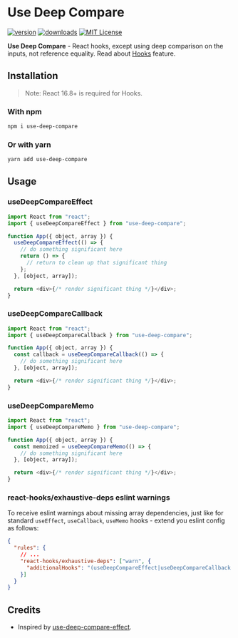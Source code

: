 # Use Deep Compare

<!-- prettier-ignore-start -->
[![version][version-badge]][package]
[![downloads][downloads-badge]][npmtrends]
[![MIT License][license-badge]][license]
<!-- prettier-ignore-end -->

**Use Deep Compare** - React hooks, except using deep comparison on the inputs, not reference equality.
Read about [Hooks](https://reactjs.org/docs/hooks-intro.html) feature.

## Installation

> Note: React 16.8+ is required for Hooks.

### With npm

```sh
npm i use-deep-compare
```

### Or with yarn

```sh
yarn add use-deep-compare
```

## Usage

### useDeepCompareEffect

```js
import React from "react";
import { useDeepCompareEffect } from "use-deep-compare";

function App({ object, array }) {
  useDeepCompareEffect(() => {
    // do something significant here
    return () => {
      // return to clean up that significant thing
    };
  }, [object, array]);

  return <div>{/* render significant thing */}</div>;
}
```

### useDeepCompareCallback

```js
import React from "react";
import { useDeepCompareCallback } from "use-deep-compare";

function App({ object, array }) {
  const callback = useDeepCompareCallback(() => {
    // do something significant here
  }, [object, array]);

  return <div>{/* render significant thing */}</div>;
}
```

### useDeepCompareMemo

```js
import React from "react";
import { useDeepCompareMemo } from "use-deep-compare";

function App({ object, array }) {
  const memoized = useDeepCompareMemo(() => {
    // do something significant here
  }, [object, array]);

  return <div>{/* render significant thing */}</div>;
}
```

### react-hooks/exhaustive-deps eslint warnings

To receive eslint warnings about missing array dependencies, just like for standard `useEffect`, `useCallback`, `useMemo` hooks - extend you eslint config as follows:

```json
{
  "rules": {
    // ...
    "react-hooks/exhaustive-deps": ["warn", {
      "additionalHooks": "(useDeepCompareEffect|useDeepCompareCallback|useDeepCompareMemo)"
    }]
  }
}
```

## Credits

- Inspired by [use-deep-compare-effect](https://github.com/kentcdodds/use-deep-compare-effect).

<!-- prettier-ignore-start -->
[npm]: https://www.npmjs.com
[version-badge]: https://img.shields.io/npm/v/use-deep-compare.svg
[package]: https://www.npmjs.com/package/use-deep-compare
[downloads-badge]: https://img.shields.io/npm/dt/use-deep-compare.svg
[npmtrends]: http://www.npmtrends.com/use-deep-compare
[license-badge]: https://img.shields.io/npm/l/use-deep-compare.svg
[license]: https://github.com/sandiiarov/use-deep-compare/blob/master/LICENSE
<!-- prettier-ignore-end -->
